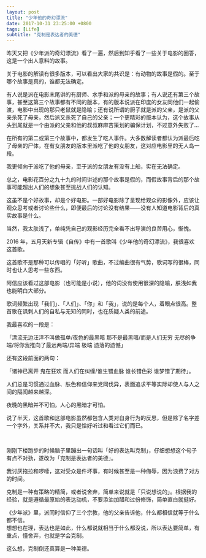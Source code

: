 ```yaml
---
layout: post
title: "少年他的奇幻漂流"
date: 2017-10-31 23:25:00 +0800
tags: [Life]
subtitle: "克制是表达者的美德"
---
```

昨天又把《少年派的奇幻漂流》看了一遍，然后到知乎看了一些关于电影的回答，这是一个出人意料的故事。

关于电影的解读有很多版本，可以看出大家的共识是：有动物的故事是假的。至于哪个故事是真的，谁都无法确定。

有人说是派在电影末尾讲的有厨师、水手和派的母亲的故事；有人说​还有第三个故事，甚至这第三个故事都有不同的版本，有的版本说派在印度的女友同他们一起偷渡，电影中出现的那只老鼠就是隐喻；还有说所谓的厨子就是派的父亲，是派的父亲杀死了母亲，然后派又杀死了自己的父亲；一个更精彩的版本认为，这个故事从头到尾就是一个由派的父亲和他的叔叔麻麻吉策划的骗保计划，不过意外失败了…

在所有的第二或第三个故事中，都发生了吃人事件。大多数解读者都认为派最后吃了母亲的尸体，在有女朋友的版本里派吃了他的女朋友，这对应电影里的无人岛一段。

我更倾向于派吃了他的母亲，至于派的女朋友有没有上船，实在无法确定。

总之，电影花百分之九十九的时间讲述的那个故事是假的，而假故事背后的那个故事可能超出人们的想象甚至挑战人们的认知。

这虽不是个好故事，却是个好电影。一部好电影除了呈现给观众的影像外，应该让观众思考或者讨论些什么，即便最后的讨论没有结果——没有人知道电影背后的真实故事是什么。

当然，我太肤浅了，单纯凭自己的观影经历完全看不出导演的良苦用心，惭愧。

2016 年，五月天新专辑《自传》中有一首歌叫《少年他的奇幻漂流》，我很喜欢这首歌。

这首歌不是那种可以传唱的「好听」歌曲，不过编曲很有气势，歌词写的很棒，同时也让人思考一些东西。

阿信应该看过这部电影（也可能是小说），他的词没有使用很深的隐喻，肤浅如我也能明白大部分。

歌词频繁出现「我们」、「人们」、「你」和「我」，说的是每个人，着眼点很高。整首歌在讽刺人们的自私与无知的同时，也在质疑人类的前途。

我最喜欢的一段是：

「漂流无边汪洋不叫做孤单/夜色的最黑暗 那不是最黑暗/而是人们无穷 无尽的争端/将你我推向了最远两端/异端 极端 遗落的遗憾」​

还有这段前面的两句：

「诸神已离开 鬼在狂欢 而人们在纠缠/谁生错血脉 谁长错色彩 谁梦错了期待」。

​人们总是习惯通过血脉、肤色和信仰来党同伐异，表面追求平等实际却使人与人之间的隔阂越来越深。

夜晚的黑暗并不可怕，人心的黑暗才可怕。


​说了半天，这首歌和这部电影虽然都包含人类对自身行为的反思，但是除了名字差一个字外，关系并不大，我只是恰好听过和看过它们而已。

​

刚刚下楼跑步的时候脑子里蹦出一句话叫「好的表达叫克制」，仔细想想这个句子有点不对劲，遂改为「克制是表达者的美德」。

​我讨厌拖拉和啰嗦，这对受众是件坏事，有时候甚至是一种侮辱，因为浪费了对方的时间。

克制是一种有策略的精简，​或者说舍弃，简单来说就是「只说想说的」。根据我的经验，就是遵循最原始的表达动机，不要添油加醋和过份修饰，简单直白就挺好。 

《少年派》里，派同时信仰了三个宗教，他的父亲告诉他，什么都相信就等于什么都不信。   
想想也在理，表达也是如此，什么都说就相当于什么都没说，所以表达要简单，有重点，懂舍弃，也就是学会克制。   

这么想，克制倒还真算是一种美德。